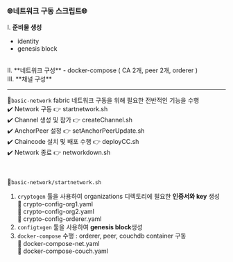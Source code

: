 ### 🌐네트워크 구동 스크립트🌐
I. **준비물 생성**
  - identity
  - genesis block
</br>
II. **네트워크 구성**
  - docker-compose ( CA 2개, peer 2개, orderer )
</br>
III. **채널 구성** 

----

📁`basic-network`
fabric 네트워크 구동을 위해 필요한 전반적인 기능을 수행</br>
✔️ Network 구동 👉 startnetwork.sh </br>
✔️ Channel 생성 및 참가 👉 createChannel.sh</br>
✔️ AnchorPeer 설정 👉 setAnchorPeerUpdate.sh</br>
✔️ Chaincode 설치 및 배포 수행 👉 deployCC.sh</br>
✔️ Network 종료 👉 networkdown.sh</br>

</br>

📝`basic-network/startnetwork.sh`
1. `cryptogen` 툴을 사용하여 organizations 디렉토리에 필요한 **인증서와 key** 생성</br>
📝 crypto-config-org1.yaml</br>
📝 crypto-config-org2.yaml</br>
📝 crypto-config-orderer.yaml</br>
2. `configtxgen` 툴을 사용하여 **genesis block**생성
3. `docker-compose` 수행 : orderer, peer, couchdb container 구동</br>
📝 docker-compose-net.yaml</br>
📝 docker-compose-couch.yaml</br>
